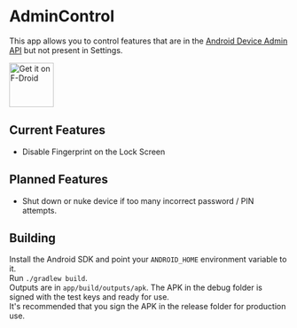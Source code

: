 AdminControl
============
This app allows you to control features that are in the 
[Android Device Admin API](https://developer.android.com/guide/topics/admin/device-admin.html)
 but not present in Settings.
 
[<img src="https://f-droid.org/badge/get-it-on.png"
      alt="Get it on F-Droid"
      height="80">](https://f-droid.org/packages/com.davidshewitt.admincontrol/) 
 
 Current Features
 ----------------
 * Disable Fingerprint on the Lock Screen
 
 Planned Features
 ----------------
 * Shut down or nuke device if too many incorrect password / PIN attempts.
 
 Building
 --------
 Install the Android SDK and point your `ANDROID_HOME` environment variable to it.  
 Run `./gradlew build`.  
 Outputs are in `app/build/outputs/apk`.  The APK in the debug folder is signed with the test keys and ready for use.  
 It's recommended that you sign the APK in the release folder for production use.
